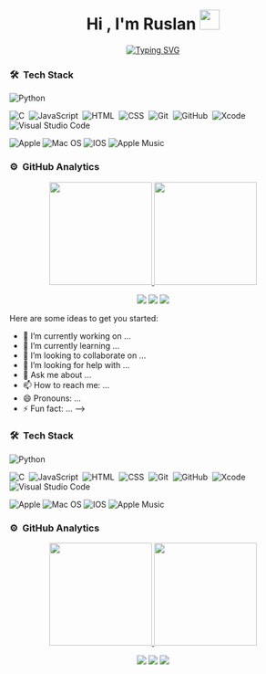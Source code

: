<div>
<h1 align="center">Hi , I'm Ruslan <img src="https://media.giphy.com/media/TEnXkcsHrP4YedChhA/giphy.gif" width="35"></h1>
<p align="center">
<a href="https://git.io/typing-svg" align="center">
    <img src="https://readme-typing-svg.demolab.com?font=Fira+Code&weight=600&pause=1000&color=00AEFF&background=050F2C&center=true&vCenter=true&random=false&width=435&lines=Full-Stack+Developer;Student+of+TUKE" alt="Typing SVG" style="border: 1px solid #ffffff; border-radius: 4px;" />
</a>

### 🛠 &nbsp;Tech Stack

![Python](https://img.shields.io/badge/-Python-05122A?style=flat&logo=python)&nbsp;

![C](https://img.shields.io/badge/-C-05122A?style=flat&logo=C&logoColor=A8B9CC)&nbsp;
![JavaScript](https://img.shields.io/badge/-JavaScript-05122A?style=flat&logo=javascript)&nbsp;
![HTML](https://img.shields.io/badge/-HTML-05122A?style=flat&logo=HTML5)&nbsp;
![CSS](https://img.shields.io/badge/-CSS-05122A?style=flat&logo=CSS3&logoColor=1572B6)&nbsp;
![Git](https://img.shields.io/badge/-Git-05122A?style=flat&logo=git)&nbsp;
![GitHub](https://img.shields.io/badge/-GitHub-05122A?style=flat&logo=github)&nbsp;
![Xcode](https://img.shields.io/badge/Xcode-007ACC?style=flat&logo=Xcode&logoColor=white)
![Visual Studio Code](https://img.shields.io/badge/-Visual%20Studio%20Code-05122A?style=flat&logo=visual-studio-code&logoColor=007ACC)&nbsp;


![Apple](https://img.shields.io/badge/Apple-%23000000.svg?style=flat&logo=apple&logoColor=white)
![Mac OS](https://img.shields.io/badge/mac%20os-000000?style=flat&logo=macos&logoColor=F0F0F0)
![IOS](https://img.shields.io/badge/iOS-000000?style=flat&logo=ios&logoColor=white)
![Apple Music](https://img.shields.io/badge/Apple_Music-9933CC?style=flat&logo=apple-music&logoColor=white)


### ⚙️ &nbsp;GitHub Analytics

<p align="center">
<a href="https://github.com/blsd-ruslan">
  <img height="180em" src="https://github-readme-stats-eight-theta.vercel.app/api?username=blsd-ruslan&show_icons=true&theme=algolia&include_all_commits=true&count_private=true"/>
  <img height="180em" src="https://github-readme-stats-eight-theta.vercel.app/api/top-langs/?username=blsd-ruslan&layout=compact&langs_count=8&theme=algolia&include_all_commits=true&count_private=true"/>
</a>
</p>


<p align="center">
<a href="https://www.linkedin.com/in/ruslan-khamitov-64a61a271/"><img src="https://img.shields.io/badge/-Ruslan%20Khamitov-0077B5?style=flat&logo=Linkedin&logoColor=white"/></a>
<a href="mailto:khamitov.code@gmail.com"><img src="https://img.shields.io/badge/-khamitov.code@gmail.com-D14836?style=flat&logo=Gmail&logoColor=white"/></a>
<a href="https://www.facebook.com/profile.php?id=100056550825238"><img src="https://img.shields.io/badge/-Ruslan%20Khamitov-1877F2?style=flat&logo=Facebook&logoColor=white"/></a>
</p>

Here are some ideas to get you started:

- 🔭 I’m currently working on ...
- 🌱 I’m currently learning ...
- 👯 I’m looking to collaborate on ...
- 🤔 I’m looking for help with ...
- 💬 Ask me about ...
- 📫 How to reach me: ...
- 😄 Pronouns: ...
- ⚡ Fun fact: ...
-->

### 🛠 &nbsp;Tech Stack

![Python](https://img.shields.io/badge/-Python-05122A?style=flat&logo=python)&nbsp;

![C](https://img.shields.io/badge/-C-05122A?style=flat&logo=C&logoColor=A8B9CC)&nbsp;
![JavaScript](https://img.shields.io/badge/-JavaScript-05122A?style=flat&logo=javascript)&nbsp;
![HTML](https://img.shields.io/badge/-HTML-05122A?style=flat&logo=HTML5)&nbsp;
![CSS](https://img.shields.io/badge/-CSS-05122A?style=flat&logo=CSS3&logoColor=1572B6)&nbsp;
![Git](https://img.shields.io/badge/-Git-05122A?style=flat&logo=git)&nbsp;
![GitHub](https://img.shields.io/badge/-GitHub-05122A?style=flat&logo=github)&nbsp;
![Xcode](https://img.shields.io/badge/Xcode-007ACC?style=flat&logo=Xcode&logoColor=white)
![Visual Studio Code](https://img.shields.io/badge/-Visual%20Studio%20Code-05122A?style=flat&logo=visual-studio-code&logoColor=007ACC)&nbsp;


![Apple](https://img.shields.io/badge/Apple-%23000000.svg?style=flat&logo=apple&logoColor=white)
![Mac OS](https://img.shields.io/badge/mac%20os-000000?style=flat&logo=macos&logoColor=F0F0F0)
![IOS](https://img.shields.io/badge/iOS-000000?style=flat&logo=ios&logoColor=white)
![Apple Music](https://img.shields.io/badge/Apple_Music-9933CC?style=flat&logo=apple-music&logoColor=white)


### ⚙️ &nbsp;GitHub Analytics

<p align="center">
<a href="https://github.com/blsd-ruslan">
  <img height="180em" src="https://github-readme-stats-eight-theta.vercel.app/api?username=blsd-ruslan&show_icons=true&theme=algolia&include_all_commits=true&count_private=true"/>
  <img height="180em" src="https://github-readme-stats-eight-theta.vercel.app/api/top-langs/?username=blsd-ruslan&layout=compact&langs_count=8&theme=algolia&include_all_commits=true&count_private=true"/>
</a>
</p>


<p align="center">
<a href="https://www.linkedin.com/in/ruslan-khamitov-64a61a271/"><img src="https://img.shields.io/badge/-Ruslan%20Khamitov-0077B5?style=flat&logo=Linkedin&logoColor=white"/></a>
<a href="mailto:khamitov.code@gmail.com"><img src="https://img.shields.io/badge/-khamitov.code@gmail.com-D14836?style=flat&logo=Gmail&logoColor=white"/></a>
<a href="https://www.facebook.com/profile.php?id=100056550825238"><img src="https://img.shields.io/badge/-Ruslan%20Khamitov-1877F2?style=flat&logo=Facebook&logoColor=white"/></a>
</p>
